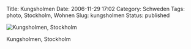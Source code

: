 Title: Kungsholmen
Date: 2006-11-29 17:02
Category: Schweden
Tags: photo, Stockholm, Wohnen
Slug: kungsholmen
Status: published

![Kungsholmen,
Stockholm](/pic/kungsholmen.jpg "Kungsholmen, Stockholm")

Kungsholmen, Stockholm

